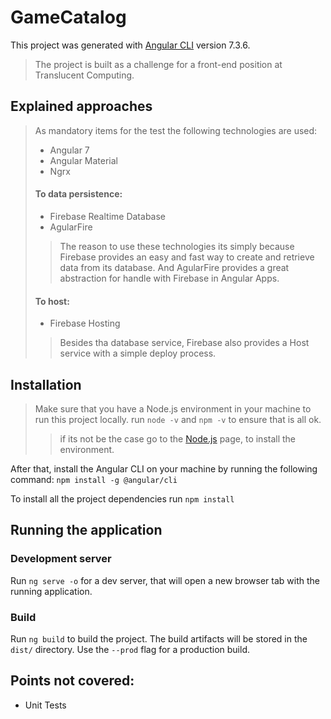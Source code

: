 # GameCatalog

This project was generated with [Angular CLI](https://github.com/angular/angular-cli) version 7.3.6.

> The project is built as a challenge for a front-end position at Translucent Computing.

## Explained approaches
> As mandatory items for the test the following technologies are used:
> * Angular 7
> * Angular Material
> * Ngrx
> #### To data persistence:
> * Firebase Realtime Database
> * AgularFire
>> The reason to use these technologies its simply because Firebase provides an easy and fast way to create and retrieve data from its database. And AgularFire provides a great abstraction for handle with Firebase in Angular Apps.
> #### To host:
> * Firebase Hosting
>> Besides tha database service, Firebase also provides a Host service with a simple deploy process.



## Installation 
> Make sure that you have a Node.js environment in your machine to run this project locally.
> run `node -v` and `npm -v` to ensure that is all ok.
>> if its not be the case go to the [Node.js](https://nodejs.org) page, to install the environment.

After that, install the Angular CLI on your machine by running the following command:
`npm install -g @angular/cli`

To install all the project dependencies run
`npm install`

## Running the application 

### Development server

Run `ng serve -o` for a dev server, that will open a new browser tab with the running application.

### Build

Run `ng build` to build the project. The build artifacts will be stored in the `dist/` directory. Use the `--prod` flag for a production build.

## Points not covered:
* Unit Tests